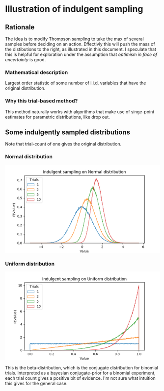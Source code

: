 # Illustration of indulgent sampling

## Rationale
The idea is to modify Thompson sampling to take the max of several samples before deciding on an action. Effectivly this will push the mass of the distibutions to the right, as illustrated in this document. I speculate that this is helpful for exploration under the assumption that *optimism in face of uncertainty* is good.

### Mathematical description
Largest order statistic of some number of i.i.d. variables that have the original distribution. 

### Why this trial-based method?
This method naturally works with algorithms that make use of singe-point estimates for parametric distributions, like drop out.

## Some indulgently sampled distributions
Note that trial-count of one gives the original distribution.

### Normal distribution
![](normal.png)

### Uniform distribution
![](uniform.png)

This is the beta-distribution, which is the conjugate distribution for binomial trials. Interpreted as a bayesian conjugate-prior for a binomial experiment, each trial count gives a positive bit of evidence. I'm not sure what intuition this gives for the general case.